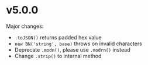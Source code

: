 # v5.0.0

Major changes:

 - `.toJSON()` returns padded hex value
 - `new BN('string', base)` throws on invalid characters
 - Deprecate `.modn()`, please use `.modrn()` instead
 - Change `.strip()` to internal method
